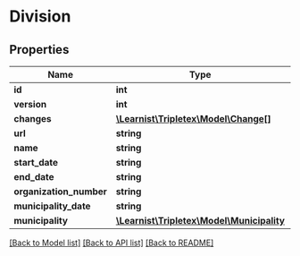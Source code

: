 # Division

## Properties
Name | Type | Description | Notes
------------ | ------------- | ------------- | -------------
**id** | **int** |  | [optional] 
**version** | **int** |  | [optional] 
**changes** | [**\Learnist\Tripletex\Model\Change[]**](Change.md) |  | [optional] 
**url** | **string** |  | [optional] 
**name** | **string** |  | 
**start_date** | **string** |  | [optional] 
**end_date** | **string** |  | [optional] 
**organization_number** | **string** |  | [optional] 
**municipality_date** | **string** |  | [optional] 
**municipality** | [**\Learnist\Tripletex\Model\Municipality**](Municipality.md) |  | [optional] 

[[Back to Model list]](../../README.md#documentation-for-models) [[Back to API list]](../../README.md#documentation-for-api-endpoints) [[Back to README]](../../README.md)

